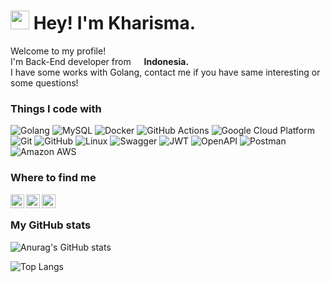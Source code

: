 <h1><img src="https://emojis.slackmojis.com/emojis/images/1531849430/4246/blob-sunglasses.gif?1531849430" width="30"/> Hey! I'm Kharisma.</h1>

<p>Welcome to my profile! </br> I'm Back-End developer from <img src="https://raw.githubusercontent.com/hampusborgos/country-flags/main/png100px/id.png" width="13"/> <b>Indonesia.</b> </br> I have some works with </b>Golang</b>, contact me if you have same interesting or some questions!</p>

<h3>Things I code with</h3>
<p>
  <img alt="Golang" src="https://img.shields.io/badge/-Golang-007d9c?style=flat-square&logo=go&logoColor=white" />
  <img alt="MySQL" src="https://img.shields.io/badge/-MySQL-3E6E93?style=flat-square&logo=mysql&logoColor=white" />
  <img alt="Docker" src="https://img.shields.io/badge/-Docker-46a2f1?style=flat-square&logo=docker&logoColor=white" />
  <img alt="GitHub Actions" src="https://img.shields.io/badge/-Github_Actions-2088FF?style=flat-square&logo=github-actions&logoColor=white" />
  <img alt="Google Cloud Platform" src="https://img.shields.io/badge/-Google_Cloud_Platform-1a73e8?style=flat-square&logo=google-cloud&logoColor=white" />
  <img alt="Git" src="https://img.shields.io/badge/-Git-F05032?style=flat-square&logo=git&logoColor=white" />
  <img alt="GitHub" src="https://img.shields.io/badge/-GitHub-181717?style=flat-square&logo=github&logoColor=white" />
  <img alt="Linux" src="https://img.shields.io/badge/-Linux-185886?style=flat-square&logo=linux&logoColor=white" />
  <img alt="Swagger" src="https://img.shields.io/badge/-Swagger-38b832?style=flat-square&logo=swagger&logoColor=white" />
  <img alt="JWT" src="https://img.shields.io/badge/-JWT-d63aff?style=flat-square&logo=json-web-tokens&logoColor=white" />
  <img alt="OpenAPI" src="https://img.shields.io/badge/-OpenAPI-94c73d?style=flat-square&logo=openapi-initiative&logoColor=white" />
  <img alt="Postman" src="https://img.shields.io/badge/-Postman-FF6C37?style=flat-square&logo=postman&logoColor=white" />
  <img alt="Amazon AWS" src="https://img.shields.io/badge/-Amazon_AWS-232F3E?style=flat-square&logo=amazonaws&logoColor=white" />
</p>

<h3>Where to find me</h3>
<a href="https://www.instagram.com/kharismajanuar/">
  <img align="left" alt="Kharisma's Instagram" width="22px" src="https://raw.githubusercontent.com/hussainweb/hussainweb/main/icons/instagram.png" />
</a>
<a href="https://twitter.com/kharismajanuar">
  <img align="left" alt="Kharisma Januar | Twitter" width="22px" src="https://raw.githubusercontent.com/peterthehan/peterthehan/master/assets/twitter.svg" />
</a>
<a href="https://www.linkedin.com/in/kharismajanuar/">
  <img align="left" alt="Kharisma's LinkedIn" width="22px" src="https://raw.githubusercontent.com/peterthehan/peterthehan/master/assets/linkedin.svg" />
</a>
<br />

<h3>My GitHub stats</h3>

![Anurag's GitHub stats](https://github-readme-stats.vercel.app/api?username=kharismajanuar&show_icons=true&theme=github_dark)

![Top Langs](https://github-readme-stats.vercel.app/api/top-langs/?username=kharismajanuar&theme=github_dark)
